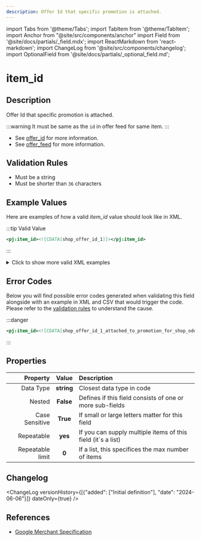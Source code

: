```yaml
---
description: Offer Id that specific promotion is attached.
---
```


import Tabs from '@theme/Tabs';
import TabItem from '@theme/TabItem';
import Anchor from "@site/src/components/anchor"
import Field from '@site/docs/partials/_field.mdx';
import ReactMarkdown from 'react-markdown';
import ChangeLog from '@site/src/components/changelog';
import OptionalField from '@site/docs/partials/_optional_field.md';

# item_id

<OptionalField/>

## Description

Offer Id that specific promotion is attached.


:::warning
    It must be same as the `id` in offer feed for same item.
:::

- See [offer_id](../../offer/fields/id.md) for more information.
- See [offer_feed](../../offer/index.md) for more information.
## Validation Rules

- Must be a string
- Must be shorter than `36` characters


## Example Values

Here are examples of how a valid *item_id* value should look like in XML.


:::tip Valid Value

```xml
<pj:item_id><![CDATA[shop_offer_id_1]]></pj:item_id>
```

:::

<details>
  <summary>Click to show more valid XML examples</summary>
  <div>

```xml
<pj:item_id><![CDATA[offer_id_1]]></pj:item_id>
<pj:item_id><![CDATA[id_1]]></pj:item_id>
<pj:item_id>offer_id_1</pj:item_id>
<pj:item_id>0421</pj:item_id>
```


  </div>
</details>


## Error Codes

Below you will find possible error codes generated when validating this field alongside with an example in XML and CSV that would trigger the code. Please refer to the [validation rules](#validation-rules) to understand the cause.


:::danger <Anchor id="validation_invalid_length" title="validation_invalid_length (more then 36 characters)" />

```xml
<pj:item_id><![CDATA[shop_offer_id_1_attached_to_promotion_for_shop_odder_id_1]]></pj:item_id>
```

:::



## Properties

|     **Property** | **Value**  | **Description**                                              |
|-----------------:|:----------:|:-------------------------------------------------------------|
|        Data Type | **string** | Closest data type in code                                    |
|           Nested | **False**  | Defines if this field consists of one or more sub-fields     |
|   Case Sensitive |  **True**  | If small or large letters matter for this field              |
|       Repeatable |  **yes**   | If you can supply multiple items of this field (it´s a list) |
| Repeatable limit |   **0**    | If a list, this specifices the max number of items           |

## Changelog
<ChangeLog versionHistory={[{"added": ["Initial definition"], "date": "2024-06-06"}]} dateOnly={true} />

## References
- [Google Merchant Specification](https://support.google.com/merchants/answer/6324405)
